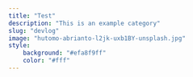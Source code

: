 ```yaml
---
title: "Test"
description: "This is an example category"
slug: "devlog"
image: "hutomo-abrianto-l2jk-uxb1BY-unsplash.jpg"
style:
    background: "#efa8f9ff"
    color: "#fff"
---
```

